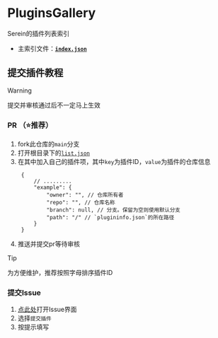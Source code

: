 # PluginsGallery

Serein的插件列表索引

- 主索引文件：[**`index.json`**](https://sereincommunity.github.io/PluginsGallery/index.json)

## 提交插件教程

> [!warning]
> 提交并审核通过后不一定马上生效

### PR （⭐推荐）

1. fork此仓库的`main`分支
2. 打开根目录下的[`list.json`](https://github.com/SereinCommunity/PluginsGallery/blob/main/list.json)
3. 在其中加入自己的插件项，其中`key`为插件ID，`value`为插件的仓库信息
   ```jsonc
    {
        // .........
        "example": {
            "owner": "", // 仓库所有者
            "repo": "", // 仓库名称
            "branch": null, // 分支。保留为空则使用默认分支
            "path": "/" // `plugininfo.json`的所在路径
        }
    }
   ```
4. 推送并提交pr等待审核

> [!tip]
> 为方便维护，推荐按照字母排序插件ID

### 提交Issue

1. [点此处](https://github.com/SereinCommunity/PluginsGallery/issues/new/choose)打开Issue界面
2. 选择`提交插件`
3. 按提示填写
